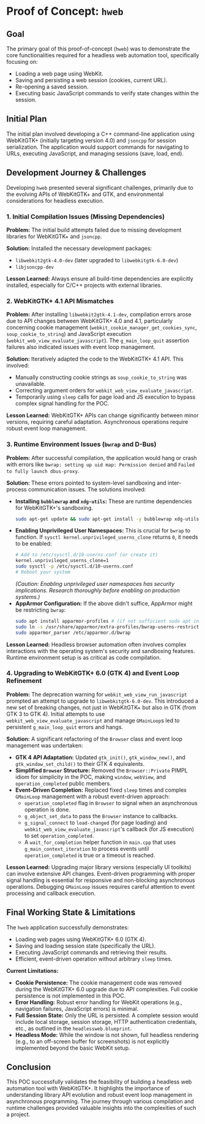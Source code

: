 # Proof of Concept: `hweb`

## Goal

The primary goal of this proof-of-concept (`hweb`) was to demonstrate the core functionalities required for a headless web automation tool, specifically focusing on:

*   Loading a web page using WebKit.
*   Saving and persisting a web session (cookies, current URL).
*   Re-opening a saved session.
*   Executing basic JavaScript commands to verify state changes within the session.

## Initial Plan

The initial plan involved developing a C++ command-line application using WebKitGTK+ (initially targeting version 4.0) and `jsoncpp` for session serialization. The application would support commands for navigating to URLs, executing JavaScript, and managing sessions (save, load, end).

## Development Journey & Challenges

Developing `hweb` presented several significant challenges, primarily due to the evolving APIs of WebKitGTK+ and GTK, and environmental considerations for headless execution.

### 1. Initial Compilation Issues (Missing Dependencies)

**Problem:** The initial build attempts failed due to missing development libraries for WebKitGTK+ and `jsoncpp`.

**Solution:** Installed the necessary development packages:

*   `libwebkit2gtk-4.0-dev` (later upgraded to `libwebkitgtk-6.0-dev`)
*   `libjsoncpp-dev`

**Lesson Learned:** Always ensure all build-time dependencies are explicitly installed, especially for C/C++ projects with external libraries.

### 2. WebKitGTK+ 4.1 API Mismatches

**Problem:** After installing `libwebkit2gtk-4.1-dev`, compilation errors arose due to API changes between WebKitGTK+ 4.0 and 4.1, particularly concerning cookie management (`webkit_cookie_manager_get_cookies_sync`, `soup_cookie_to_string`) and JavaScript execution (`webkit_web_view_evaluate_javascript`). The `g_main_loop_quit` assertion failures also indicated issues with event loop management.

**Solution:** Iteratively adapted the code to the WebKitGTK+ 4.1 API. This involved:

*   Manually constructing cookie strings as `soup_cookie_to_string` was unavailable.
*   Correcting argument orders for `webkit_web_view_evaluate_javascript`.
*   Temporarily using `sleep` calls for page load and JS execution to bypass complex signal handling for the POC.

**Lesson Learned:** WebKitGTK+ APIs can change significantly between minor versions, requiring careful adaptation. Asynchronous operations require robust event loop management.

### 3. Runtime Environment Issues (`bwrap` and D-Bus)

**Problem:** After successful compilation, the application would hang or crash with errors like `bwrap: setting up uid map: Permission denied` and `Failed to fully launch dbus-proxy`.

**Solution:** These errors pointed to system-level sandboxing and inter-process communication issues. The solutions involved:

*   **Installing `bubblewrap` and `xdg-utils`:** These are runtime dependencies for WebKitGTK+'s sandboxing.
    ```bash
    sudo apt-get update && sudo apt-get install -y bubblewrap xdg-utils
    ```
*   **Enabling Unprivileged User Namespaces:** This is crucial for `bwrap` to function. If `sysctl kernel.unprivileged_userns_clone` returns `0`, it needs to be enabled:
    ```bash
    # Add to /etc/sysctl.d/10-userns.conf (or create it)
    kernel.unprivileged_userns_clone=1
    sudo sysctl -p /etc/sysctl.d/10-userns.conf
    # Reboot your system
    ```
    *(Caution: Enabling unprivileged user namespaces has security implications. Research thoroughly before enabling on production systems.)*
*   **AppArmor Configuration:** If the above didn't suffice, AppArmor might be restricting `bwrap`:
    ```bash
    sudo apt install apparmor-profiles # (if not sufficient sudo apt install apparmor-profiles-extra)
    sudo ln -s /usr/share/apparmor/extra-profiles/bwrap-userns-restrict /etc/apparmor.d/bwrap
    sudo apparmor_parser /etc/apparmor.d/bwrap
    ```

**Lesson Learned:** Headless browser automation often involves complex interactions with the operating system's security and sandboxing features. Runtime environment setup is as critical as code compilation.

### 4. Upgrading to WebKitGTK+ 6.0 (GTK 4) and Event Loop Refinement

**Problem:** The deprecation warning for `webkit_web_view_run_javascript` prompted an attempt to upgrade to `libwebkitgtk-6.0-dev`. This introduced a new set of breaking changes, not just in WebKitGTK+ but also in GTK (from GTK 3 to GTK 4). Initial attempts to use `webkit_web_view_evaluate_javascript` and manage `GMainLoop`s led to persistent `g_main_loop_quit` errors and hangs.

**Solution:** A significant refactoring of the `Browser` class and event loop management was undertaken:

*   **GTK 4 API Adaptation:** Updated `gtk_init()`, `gtk_window_new()`, and `gtk_window_set_child()` to their GTK 4 equivalents.
*   **Simplified `Browser` Structure:** Removed the `Browser::Private` PIMPL idiom for simplicity in the POC, making `window`, `webView`, and `operation_completed` public members.
*   **Event-Driven Completion:** Replaced fixed `sleep` times and complex `GMainLoop` management with a robust event-driven approach:
    *   `operation_completed` flag in `Browser` to signal when an asynchronous operation is done.
    *   `g_object_set_data` to pass the `Browser` instance to callbacks.
    *   `g_signal_connect` to `load-changed` (for page loading) and `webkit_web_view_evaluate_javascript`'s callback (for JS execution) to set `operation_completed`.
    *   A `wait_for_completion` helper function in `main.cpp` that uses `g_main_context_iteration` to process events until `operation_completed` is true or a timeout is reached.

**Lesson Learned:** Upgrading major library versions (especially UI toolkits) can involve extensive API changes. Event-driven programming with proper signal handling is essential for responsive and non-blocking asynchronous operations. Debugging `GMainLoop` issues requires careful attention to event processing and callback execution.

## Final Working State & Limitations

The `hweb` application successfully demonstrates:

*   Loading web pages using WebKitGTK+ 6.0 (GTK 4).
*   Saving and loading session state (specifically the URL).
*   Executing JavaScript commands and retrieving their results.
*   Efficient, event-driven operation without arbitrary `sleep` times.

**Current Limitations:**

*   **Cookie Persistence:** The cookie management code was removed during the WebKitGTK+ 6.0 upgrade due to API complexities. Full cookie persistence is not implemented in this POC.
*   **Error Handling:** Robust error handling for WebKit operations (e.g., navigation failures, JavaScript errors) is minimal.
*   **Full Session State:** Only the URL is persisted. A complete session would include local storage, session storage, HTTP authentication credentials, etc., as outlined in the `headlessweb.blueprint`.
*   **Headless Mode:** While the window is not shown, full headless rendering (e.g., to an off-screen buffer for screenshots) is not explicitly implemented beyond the basic WebKit setup.

## Conclusion

This POC successfully validates the feasibility of building a headless web automation tool with WebKitGTK+. It highlights the importance of understanding library API evolution and robust event loop management in asynchronous programming. The journey through various compilation and runtime challenges provided valuable insights into the complexities of such a project.
